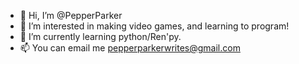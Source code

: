 - 👋 Hi, I’m @PepperParker
- 👀 I’m interested in making video games, and learning to program!
- 🌱 I’m currently learning python/Ren'py.
- 📫 You can email me pepperparkerwrites@gmail.com
